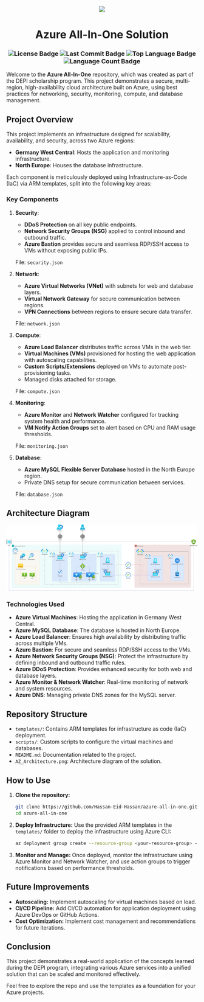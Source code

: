 <p align="center">
    <img width="350" src="https://www.technoidentity.com/wp-content/uploads/2020/11/arm-banner-1024X700-800x547.jpg">
</p>
<p align="center">
    <h1 align="center">Azure All-In-One Solution</h1>
</p>
<h3 align="center">
    <img src="https://img.shields.io/github/license/Hassan-Eid-Hassan/azure-all-in-one?logoColor=white&label=License&color=F44336" alt="License Badge">
    <img src="https://img.shields.io/github/last-commit/Hassan-Eid-Hassan/azure-all-in-one?style=flat&logo=git&logoColor=white&color=FFFFFF" alt="Last Commit Badge">
    <img src="https://img.shields.io/github/languages/top/Hassan-Eid-Hassan/azure-all-in-one?style=flat&color=000000" alt="Top Language Badge">
    <img src="https://img.shields.io/github/languages/count/Hassan-Eid-Hassan/azure-all-in-one?style=flat&color=000000" alt="Language Count Badge">
</h3>

<p align="left">
   Welcome to the <strong>Azure All-In-One</strong> repository, which was created as part of the DEPI scholarship program. This project demonstrates a secure, multi-region, high-availability cloud architecture built on Azure, using best practices for networking, security, monitoring, compute, and database management.
</p>

## Project Overview

This project implements an infrastructure designed for scalability, availability, and security, across two Azure regions:
- **Germany West Central**: Hosts the application and monitoring infrastructure.
- **North Europe**: Houses the database infrastructure.

Each component is meticulously deployed using Infrastructure-as-Code (IaC) via ARM templates, split into the following key areas:

### Key Components
1. **Security**: 
   - **DDoS Protection** on all key public endpoints.
   - **Network Security Groups (NSG)** applied to control inbound and outbound traffic.
   - **Azure Bastion** provides secure and seamless RDP/SSH access to VMs without exposing public IPs.
   
   File: `security.json`

2. **Network**:
   - **Azure Virtual Networks (VNet)** with subnets for web and database layers.
   - **Virtual Network Gateway** for secure communication between regions.
   - **VPN Connections** between regions to ensure secure data transfer.

   File: `network.json`

3. **Compute**:
   - **Azure Load Balancer** distributes traffic across VMs in the web tier.
   - **Virtual Machines (VMs)** provisioned for hosting the web application with autoscaling capabilities.
   - **Custom Scripts/Extensions** deployed on VMs to automate post-provisioning tasks.
   - Managed disks attached for storage.

   File: `compute.json`

5. **Monitoring**:
   - **Azure Monitor** and **Network Watcher** configured for tracking system health and performance.
   - **VM Notify Action Groups** set to alert based on CPU and RAM usage thresholds.

   File: `monitoring.json`

6. **Database**:
   - **Azure MySQL Flexible Server Database** hosted in the North Europe region.
   - Private DNS setup for secure communication between services.

   File: `database.json`

## Architecture Diagram

![Azure All-In-One Architecture](AZ_Architecture.png)

### Technologies Used
- **Azure Virtual Machines**: Hosting the application in Germany West Central.
- **Azure MySQL Database**: The database is hosted in North Europe.
- **Azure Load Balancer**: Ensures high availability by distributing traffic across multiple VMs.
- **Azure Bastion**: For secure and seamless RDP/SSH access to the VMs.
- **Azure Network Security Groups (NSG)**: Protect the infrastructure by defining inbound and outbound traffic rules.
- **Azure DDoS Protection**: Provides enhanced security for both web and database layers.
- **Azure Monitor & Network Watcher**: Real-time monitoring of network and system resources.
- **Azure DNS**: Managing private DNS zones for the MySQL server.

## Repository Structure

- `templates/`: Contains ARM templates for infrastructure as code (IaC) deployment.
- `scripts/`: Custom scripts to configure the virtual machines and databases.
- `README.md`: Documentation related to the project.
- `AZ_Architecture.png`: Architecture diagram of the solution.

## How to Use

1. **Clone the repository:**
   ```bash
   git clone https://github.com/Hassan-Eid-Hassan/azure-all-in-one.git
   cd azure-all-in-one
   ```
2. **Deploy Infrastructure:**
   Use the provided ARM templates in the `templates/` folder to deploy the infrastructure using Azure CLI:
   ```bash
   az deployment group create --resource-group <your-resource-group> --template-file templates/network.json
   ```
3. **Monitor and Manage:**
   Once deployed, monitor the infrastructure using Azure Monitor and Network Watcher, and use action groups to trigger notifications based on performance thresholds.

## Future Improvements
- **Autoscaling:** Implement autoscaling for virtual machines based on load.
- **CI/CD Pipeline:** Add CI/CD automation for application deployment using Azure DevOps or GitHub Actions.
- **Cost Optimization:** Implement cost management and recommendations for future iterations.

## Conclusion
This project demonstrates a real-world application of the concepts learned during the DEPI program, integrating various Azure services into a unified solution that can be scaled and monitored effectively.

Feel free to explore the repo and use the templates as a foundation for your Azure projects.
